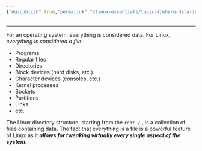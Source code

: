 ```yaml
---
{"dg-publish":true,"permalink":"/linux-essentials/topic-4/where-data-is-stored/","noteIcon":""}
---
```


---
For an operating system, everything is considered data. For Linux, _everything is considered a file_: 
- Programs
- Regular files
- Directories
- Block devices (hard disks, etc.)
- Character devices (consoles, etc.)
- Kernel processes
- Sockets
- Partitions
- Links
- etc.

The Linux directory structure, starting from the `root /` , is a collection of files containing data. The fact that everything is a file is a powerful feature of Linux as it ___allows for tweaking virtually every single aspect of the system.___

